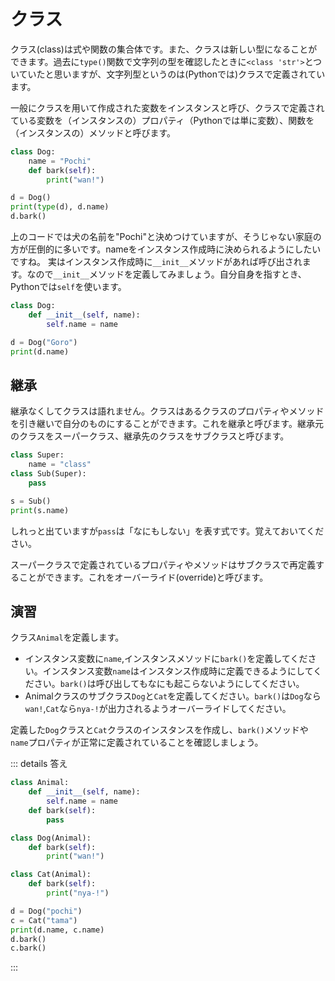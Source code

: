 # クラス

クラス(class)は式や関数の集合体です。また、クラスは新しい型になることができます。過去に`type()`関数で文字列の型を確認したときに`<class 'str'>`とついていたと思いますが、文字列型というのは(Pythonでは)クラスで定義されています。

一般にクラスを用いて作成された変数をインスタンスと呼び、クラスで定義されている変数を（インスタンスの）プロパティ（Pythonでは単に変数）、関数を（インスタンスの）メソッドと呼びます。

```python
class Dog:
    name = "Pochi"
    def bark(self):
        print("wan!")

d = Dog()
print(type(d), d.name)
d.bark()
```

上のコードでは犬の名前を"Pochi"と決めつけていますが、そうじゃない家庭の方が圧倒的に多いです。nameをインスタンス作成時に決められるようにしたいですね。
実はインスタンス作成時に`__init__`メソッドがあれば呼び出されます。なので`__init__`メソッドを定義してみましょう。自分自身を指すとき、Pythonでは`self`を使います。

```python
class Dog:
    def __init__(self, name):
        self.name = name

d = Dog("Goro")
print(d.name)
```

## 継承
継承なくしてクラスは語れません。クラスはあるクラスのプロパティやメソッドを引き継いで自分のものにすることができます。これを継承と呼びます。継承元のクラスをスーパークラス、継承先のクラスをサブクラスと呼びます。
```python
class Super:
    name = "class"
class Sub(Super):
    pass

s = Sub()
print(s.name)
```
しれっと出ていますが`pass`は「なにもしない」を表す式です。覚えておいてください。

スーパークラスで定義されているプロパティやメソッドはサブクラスで再定義することができます。これをオーバーライド(override)と呼びます。

## 演習
クラス`Animal`を定義します。

- インスタンス変数に`name`,インスタンスメソッドに`bark()`を定義してください。インスタンス変数`name`はインスタンス作成時に定義できるようにしてください。`bark()`は呼び出してもなにも起こらないようにしてください。
- Animalクラスのサブクラス`Dog`と`Cat`を定義してください。`bark()`は`Dog`なら`wan!`,`Cat`なら`nya-!`が出力されるようオーバーライドしてください。

定義した`Dog`クラスと`Cat`クラスのインスタンスを作成し、`bark()`メソッドや`name`プロパティが正常に定義されていることを確認しましょう。


::: details 答え
```python
class Animal:
    def __init__(self, name):
        self.name = name
    def bark(self):
        pass

class Dog(Animal):
    def bark(self):
        print("wan!")

class Cat(Animal):
    def bark(self):
        print("nya-!")

d = Dog("pochi")
c = Cat("tama")
print(d.name, c.name)
d.bark()
c.bark()
```
:::
